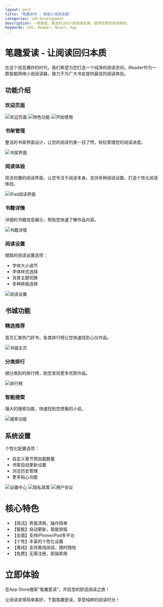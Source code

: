 ```yaml
---
layout: post
title: "笔趣读书 - 智能小说阅读器"
categories: iOS-Development
description: 一款智能、简洁的iOS小说阅读应用，提供优质的阅读体验。
keywords: iOS, Reader, Novel, App
---
```


# 笔趣爱读 - 让阅读回归本质

在这个信息爆炸的时代，我们希望为您打造一个纯净的阅读空间。iReader作为一款智能网络小说阅读器，致力于为广大书友提供最佳的阅读体验。

## 功能介绍

### 欢迎页面
![欢迎页面](/images/posts/2024-12-26-iReader/welcome_1.png)
![特色功能](/images/posts/2024-12-26-iReader/welcome_2.png)
![开始使用](/images/posts/2024-12-26-iReader/welcome_3.png)

### 书架管理
整洁的书架界面设计，让您的阅读列表一目了然，轻松管理您的阅读进度。

![书架界面](/images/posts/2024-12-26-iReader/ipad_book_library.png)

### 阅读体验
简洁优雅的阅读界面，让您专注于阅读本身。支持多种阅读设置，打造个性化阅读体验。

![iPad阅读界面](/images/posts/2024-12-26-iReader/ipad_reading.png)

### 书籍详情
详细的书籍信息展示，帮助您快速了解作品内容。

![书籍详情](/images/posts/2024-12-26-iReader/book_info.png)

### 阅读设置
细致的阅读设置选项：
- 字体大小调节
- 字体样式选择
- 背景主题切换
- 多种排版选择

![阅读设置](/images/posts/2024-12-26-iReader/book_reading_options2.png)

## 书城功能

### 精选推荐
首页汇聚热门好书，各类排行榜让您快速找到心仪作品。

![书城主页](/images/posts/2024-12-26-iReader/book_store_main.png)

### 分类排行
细分类别的排行榜，助您发现更多优质作品。

![排行榜](/images/posts/2024-12-26-iReader/book_store_rank.png)

### 智能搜索
强大的搜索功能，快速找到您想看的小说。

![搜索功能](/images/posts/2024-12-26-iReader/book_store_search.png)

## 系统设置

个性化配置选项：
- 自定义章节预加载数量
- 书架自动更新设置
- 浏览历史管理
- 更多贴心功能

![设置中心](/images/posts/2024-12-26-iReader/settings_main.png)
![隐私政策](/images/posts/2024-12-26-iReader/settings_privacy.png)
![用户协议](/images/posts/2024-12-26-iReader/settings_protocol.png)

# 核心特色

- 【简洁】界面清爽，操作简单
- 【智能】自动更新，智能排版
- 【全面】支持iPhone/iPad多平台
- 【个性】丰富的个性化设置
- 【离线】支持离线阅读，随时随地
- 【免费】无需注册，即装即用

# 立即体验

在App Store搜索"笔趣爱读"，开启您的舒适阅读之旅！

让阅读变得简单美好，下载笔趣爱读，享受纯粹的阅读时光！
